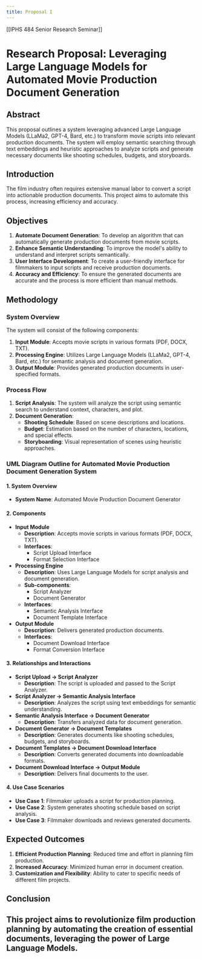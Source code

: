 ```yaml
---
title: Proposal I
---
```

[[IPHS 484 Senior Research Seminar]]
# Research Proposal: Leveraging Large Language Models for Automated Movie Production Document Generation
## Abstract
This proposal outlines a system leveraging advanced Large Language Models (LLaMa2, GPT-4, Bard, etc.) to transform movie scripts into relevant production documents. The system will employ semantic searching through text embeddings and heuristic approaches to analyze scripts and generate necessary documents like shooting schedules, budgets, and storyboards.
## Introduction
The film industry often requires extensive manual labor to convert a script into actionable production documents. This project aims to automate this process, increasing efficiency and accuracy.
## Objectives
1. **Automate Document Generation**: To develop an algorithm that can automatically generate production documents from movie scripts.
2. **Enhance Semantic Understanding**: To improve the model's ability to understand and interpret scripts semantically.
3. **User Interface Development**: To create a user-friendly interface for filmmakers to input scripts and receive production documents.
4. **Accuracy and Efficiency**: To ensure the generated documents are accurate and the process is more efficient than manual methods.
## Methodology
### System Overview
The system will consist of the following components:
1. **Input Module**: Accepts movie scripts in various formats (PDF, DOCX, TXT).
2. **Processing Engine**: Utilizes Large Language Models (LLaMa2, GPT-4, Bard, etc.) for semantic analysis and document generation.
3. **Output Module**: Provides generated production documents in user-specified formats.
### Process Flow
1. **Script Analysis**: The system will analyze the script using semantic search to understand context, characters, and plot.
2. **Document Generation**:
    - **Shooting Schedule**: Based on scene descriptions and locations.
    - **Budget**: Estimation based on the number of characters, locations, and special effects.
    - **Storyboarding**: Visual representation of scenes using heuristic approaches.
### UML Diagram Outline for Automated Movie Production Document Generation System
#### **1. System Overview**
- **System Name**: Automated Movie Production Document Generator
#### **2. Components**
- **Input Module**
    - **Description**: Accepts movie scripts in various formats (PDF, DOCX, TXT).
    - **Interfaces**:
        - Script Upload Interface
        - Format Selection Interface
- **Processing Engine**
    - **Description**: Uses Large Language Models for script analysis and document generation.
    - **Sub-components**:
        - Script Analyzer
        - Document Generator
    - **Interfaces**:
        - Semantic Analysis Interface
        - Document Template Interface
- **Output Module**
    - **Description**: Delivers generated production documents.
    - **Interfaces**:
        - Document Download Interface
        - Format Conversion Interface
#### **3. Relationships and Interactions**
- **Script Upload → Script Analyzer**
    - **Description**: The script is uploaded and passed to the Script Analyzer.
- **Script Analyzer → Semantic Analysis Interface**
    - **Description**: Analyzes the script using text embeddings for semantic understanding.
- **Semantic Analysis Interface → Document Generator**
    - **Description**: Transfers analyzed data for document generation.
- **Document Generator → Document Templates**
    - **Description**: Generates documents like shooting schedules, budgets, and storyboards.
- **Document Templates → Document Download Interface**
    - **Description**: Converts generated documents into downloadable formats.
- **Document Download Interface → Output Module**
    - **Description**: Delivers final documents to the user.
#### **4. Use Case Scenarios**
- **Use Case 1**: Filmmaker uploads a script for production planning.
- **Use Case 2**: System generates shooting schedule based on script analysis.
- **Use Case 3**: Filmmaker downloads and reviews generated documents.
## Expected Outcomes
1. **Efficient Production Planning**: Reduced time and effort in planning film production.
2. **Increased Accuracy**: Minimized human error in document creation.
3. **Customization and Flexibility**: Ability to cater to specific needs of different film projects.
## Conclusion
This project aims to revolutionize film production planning by automating the creation of essential documents, leveraging the power of Large Language Models.
--- 